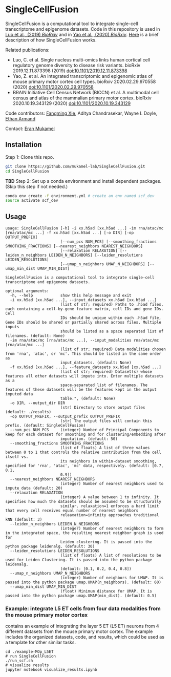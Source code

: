 # SingleCellFusion

SingleCellFusion is a computational tool to integrate single-cell transcriptome and epigenome datasets. Code in this repository is used in [Luo et al., (2019) *BioRxiv*](https://www.biorxiv.org/content/10.1101/2019.12.11.873398v1) and in [Yao et al., (2020) *BioRxiv*](https://www.biorxiv.org/content/10.1101/2020.02.29.970558v2). [Here](docs/scf_description.rst) is a brief description of how SingleCellFusion works.

Related publications:
- Luo, C. et al. Single nucleus multi-omics links human cortical cell regulatory genome diversity to disease risk variants. bioRxiv 2019.12.11.873398 (2019) [doi:10.1101/2019.12.11.873398](https://www.biorxiv.org/content/10.1101/2019.12.11.873398v1)
- Yao, Z. et al. An integrated transcriptomic and epigenomic atlas of mouse primary motor cortex cell types. bioRxiv 2020.02.29.970558 (2020) [doi:10.1101/2020.02.29.970558](https://www.biorxiv.org/content/10.1101/2020.02.29.970558v2)
- BRAIN Initiative Cell Census Network (BICCN) et al. A multimodal cell census and atlas of the mammalian primary motor cortex. bioRxiv 2020.10.19.343129 (2020) [doi:10.1101/2020.10.19.343129](https://www.biorxiv.org/content/10.1101/2020.10.19.343129v1)

Code contributors: [Fangming Xie](mailto:f7xie@ucsd.edu), Aditya Chandrasekar,  Wayne I. Doyle, [Ethan Armand](mailto:ejarmand@ucsd.edu)

Contact: [Eran Mukamel](mailto:emukamel@ucsd.edu)

## Installation
Step 1: Clone this repo.
```bash
git clone https://github.com/mukamel-lab/SingleCellFusion.git
cd SingleCellFusion
```

**TBD**
Step 2: Set up a conda environment and install dependent packages. (Skip this step if not needed.)
```bash
conda env create -f environment.yml # create an env named scf_dev
source activate scf_dev
```

## Usage
```
usage: SingleCellFusion [-h] -i xx.h5ad [xx.h5ad ...] -im rna/atac/mc [rna/atac/mc ...] -f xx.h5ad [xx.h5ad ...] [-o DIR] [-op OUTPUT_PREFIX]
                        [--num_pcs NUM_PCS] [--smoothing_fractions SMOOTHING_FRACTIONS] [--nearest_neighbors NEAREST_NEIGHBORS]
                        [--relaxation RELAXATION] [--leiden_n_neighbors LEIDEN_N_NEIGHBORS] [--leiden_resolutions LEIDEN_RESOLUTIONS]
                        [--umap_n_neighbors UMAP_N_NEIGHBORS] [--umap_min_dist UMAP_MIN_DIST]

SingleCellFusion is a computational tool to integrate single-cell transcriptome and epigenome datasets.

optional arguments:
  -h, --help            show this help message and exit
  -i xx.h5ad [xx.h5ad ...], --input_datasets xx.h5ad [xx.h5ad ...]
                        (list of str; required) Paths to .h5ad files, each containing a cell-by-gene feature matrix, cell IDs and gene IDs. Cell
                        IDs should be unique within each .h5ad file, Gene IDs should be shared or partially shared across files. Multiple inputs
                        should be listed as a space seperated list of filenames. (default: None)
  -im rna/atac/mc [rna/atac/mc ...], --input_modalities rna/atac/mc [rna/atac/mc ...]
                        (list of str; required) Data modalities chosen from 'rna', 'atac', or 'mc'. This should be listed in the same order as
                        input_datasets. (default: None)
  -f xx.h5ad [xx.h5ad ...], --feature_datasets xx.h5ad [xx.h5ad ...]
                        (list of str; required) Dataset(s) whose features all other datasets will impute into. Enter multiple datasets as a
                        space-separated list of filenames. The features of these datasets will be the features kept in the output imputed data
                        table.", (default: None)
  -o DIR, --output_dir DIR
                        (str) Directory to store output files (default: ./results)
  -op OUTPUT_PREFIX, --output_prefix OUTPUT_PREFIX
                        (str) The output files will contain this prefix. (default: SingleCellFusion)
  --num_pcs NUM_PCS     (integer) Number of Principal Components to keep for each dataset for smoothing and for clustering/embedding after
                        imputation. (default: 50)
  --smoothing_fractions SMOOTHING_FRACTIONS
                        (list of floats) A list of three values between 0 to 1 that controls the relative contribution from the cell itself vs.
                        its neighbors in within-dataset smoothing, specified for 'rna', 'atac', 'mc' data, respectively. (default: [0.7, 0.1,
                        0.9])
  --nearest_neighbors NEAREST_NEIGHBORS
                        (integer) Number of nearest neighbors used to impute data (default: 20)
  --relaxation RELAXATION
                        (integer) A value between 1 to infinity. It specifies how much the datasets should be assumed to be structurally
                        similar. relaxation=1 enforces a hard limit that every cell receives equal number of nearest neighbors
                        relaaxation=infinity approaches traditional kNN (default: 3)
  --leiden_n_neighbors LEIDEN_N_NEIGHBORS
                        (integer) Number of nearest neighbors to form in the integrated space, the resulting nearest neighbor graph is used for
                        Leiden clustering. It is passed into the python package leidenalg. (default: 30)
  --leiden_resolutions LEIDEN_RESOLUTIONS
                        (list of floats) A list of resolutions to be used for Leiden Clustering. It is passed into the python package leidenalg.
                        (default: [0.1, 0.2, 0.4, 0.8])
  --umap_n_neighbors UMAP_N_NEIGHBORS
                        (integer) Number of neighbors for UMAP. It is passed into the python package umap.UMAP(n_neighbors). (default: 60)
  --umap_min_dist UMAP_MIN_DIST
                        (float) Minimum distance for UMAP. It is passed into the python package umap.UMAP(min_dist). (default: 0.5)
```

### Example: integrate L5 ET cells from four data modalities from the mouse primary motor cortex
contains an example of integrating the layer 5 ET (L5 ET) neurons from 4 different datasets from the mouse primary motor cortex. The example includes the organized datasets, code, and results, which could be used as a template for other similar tasks.

```
cd ./example-MOp_L5ET
# run SingleCellFusion
./run_scf.sh
# visualize results
jupyter notebook visualize_results.ipynb
```
![]()

